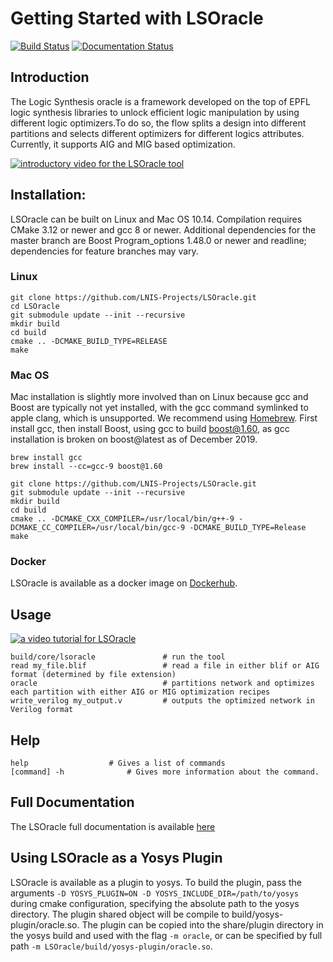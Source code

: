 # Getting Started with LSOracle

[![Build Status](https://travis-ci.org/LNIS-Projects/LSOracle.svg?branch=master)](https://travis-ci.org/LNIS-Projects/LSOracle)
[![Documentation Status](https://readthedocs.org/projects/lsoracle/badge/?version=master)](https://lsoracle.readthedocs.io/en/master/?badge=master)

## Introduction

The Logic Synthesis oracle is a framework developed on the top of EPFL logic synthesis libraries to unlock efficient logic manipulation by using different logic optimizers.To do so, the flow splits a design into different partitions and selects different optimizers for different logics attributes.
Currently, it supports AIG and MIG based optimization.

[![introductory video for the LSOracle tool](http://img.youtube.com/vi/3fPEUFlHnh8/0.jpg)](http://www.youtube.com/watch?v=3fPEUFlHnh8 "LSOracle overview")


## Installation:

LSOracle can be built on Linux and Mac OS 10.14.  Compilation requires CMake 3.12 or newer and gcc 8 or newer. Additional dependencies for the master branch are Boost Program_options 1.48.0 or newer and readline; dependencies for feature branches may vary.

### Linux
```{r, engine='bash', count_lines}
git clone https://github.com/LNIS-Projects/LSOracle.git
cd LSOracle
git submodule update --init --recursive
mkdir build
cd build
cmake .. -DCMAKE_BUILD_TYPE=RELEASE
make
```

### Mac OS
Mac installation is slightly more involved than on Linux because gcc and Boost are typically not yet installed, with the gcc command symlinked to apple clang, which is unsupported.  We recommend using [Homebrew](https://brew.sh). First install gcc, then install Boost, using gcc to build boost@1.60, as gcc installation is broken on boost@latest as of December 2019.
```{r, engine='bash', count_lines}
brew install gcc
brew install --cc=gcc-9 boost@1.60

git clone https://github.com/LNIS-Projects/LSOracle.git
git submodule update --init --recursive
mkdir build
cd build
cmake .. -DCMAKE_CXX_COMPILER=/usr/local/bin/g++-9 -DCMAKE_CC_COMPILER=/usr/local/bin/gcc-9 -DCMAKE_BUILD_TYPE=Release
make
```
### Docker
LSOracle is available as a docker image on [Dockerhub](https://hub.docker.com/u/lnis).

## Usage

[![a video tutorial for LSOracle](http://img.youtube.com/vi/W8SO2rTiLUY/0.jpg)](http://www.youtube.com/watch?v=W8SO2rTiLUY "LSOracle Tutorial")

```{r, engine='bash', count_lines}
build/core/lsoracle               # run the tool
read my_file.blif                 # read a file in either blif or AIG format (determined by file extension)
oracle                            # partitions network and optimizes each partition with either AIG or MIG optimization recipes
write_verilog my_output.v         # outputs the optimized network in Verilog format
```
## Help

```{r, engine='bash', count_lines}
help				  # Gives a list of commands
[command] -h			  # Gives more information about the command.
```
## Full Documentation

The LSOracle full documentation is available [here](https://lsoracle.readthedocs.io/en/master/?badge=master)

## Using LSOracle as a Yosys Plugin

LSOracle is available as a plugin to yosys. To build the plugin, pass the arguments `-D YOSYS_PLUGIN=ON -D YOSYS_INCLUDE_DIR=/path/to/yosys` during cmake configuration, specifying the absolute path to the yosys directory. The plugin shared object will be compile to build/yosys-plugin/oracle.so. The plugin can be copied into the share/plugin directory in the yosys build and used with the flag `-m oracle`, or can be specified by full path `-m LSOracle/build/yosys-plugin/oracle.so`.
